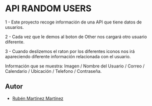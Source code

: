 # API RANDOM USERS

1 - Este proyecto recoge información de una API que tiene datos de usuarios.

2 - Cada vez que le demos al boton de Other nos cargará otro usuario diferente.

3 - Cuando deslizemos el raton por los diferentes iconos nos irá apareciendo diferente información relacionada con el usuario. 

Información que se muestra: Imagen / Nombre del Usuario / Correo / Calendario / Ubicación / Telefono / Contraseña.

## Autor

- [Rubén Martínez Martínez](https://github.com/5ruben5)

